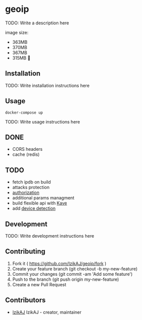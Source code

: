 # geoip

TODO: Write a description here

image size:
- 363MB
- 370MB
- 367MB
- 315MB 👏

## Installation

TODO: Write installation instructions here

## Usage

```
docker-compose up
```

TODO: Write usage instructions here

## DONE
- CORS headers
- cache (redis)

## TODO
- fetch ipdb on build
- attacks protection
- [authorization](https://github.com/akwiatkowski/kemal-auth-token)
- additional params managment
- build flexible api with [Kave](https://github.com/jwoertink/kave)
- add [device detection](https://github.com/creadone/device_detector)

## Development

TODO: Write development instructions here

## Contributing

1. Fork it ( https://github.com/IzikAJ/geoip/fork )
2. Create your feature branch (git checkout -b my-new-feature)
3. Commit your changes (git commit -am 'Add some feature')
4. Push to the branch (git push origin my-new-feature)
5. Create a new Pull Request

## Contributors

- [IzikAJ](https://github.com/IzikAJ) IzikAJ - creator, maintainer
